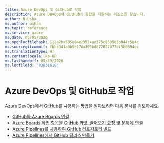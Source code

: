 ```yaml
---
title: Azure DevOps 및 GitHub로 작업
description: Azure DevOps와 GitHub의 통합을 지원하는 리소스를 찾습니다.
author: N-Usha
ms.author: ushan
ms.topic: reference
ms.service: azure
ms.date: 05/05/2020
ms.openlocfilehash: 112a2ba595e04e23524ae375c9585e3b944c5e4c
ms.sourcegitcommit: fbbc341a0b9e17da305bd877027b779f5b0694cc
ms.translationtype: HT
ms.contentlocale: ko-KR
ms.lasthandoff: 05/19/2020
ms.locfileid: "83631618"
---
```

# <a name="work-with-azure-devops-and-github"></a>Azure DevOps 및 GitHub로 작업 

Azure DevOps에서 GitHub를 사용하는 방법을 알아보려면 다음 문서를 검토하세요.  

- [GitHub와 Azure Boards 연결](/azure/devops/boards/github)   
- [Azure Boards 작업 항목을 GitHub 커밋, 끌어오기 요청 및 문제에 연결](/azure/devops/boards/github/link-to-from-github)  
- [Azure Pipelines를 사용하여 GitHub 리포지토리 빌드](/azure/devops/pipelines/repos/github)   
- [Azure Pipelines에서 GitHub 릴리스 만들기](/azure/devops/pipelines/tasks/utility/github-release)  
 
